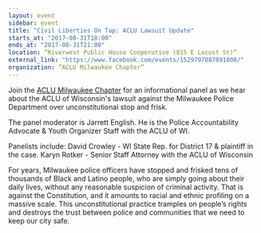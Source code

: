 ```yaml
---
layout: event
sidebar: event
title: "Civil Liberties On Tap: ACLU Lawsuit Update"
starts_at: "2017-08-31T18:00"
ends_at: "2017-08-31T21:00"
location: “Riverwest Public House Cooperative (815 E Locust St)“
external_link: "https://www.facebook.com/events/1529797087091808/"
organization: “ACLU Milwaukee Chapter”
---
```


Join the [ACLU Milwaukee Chapter](https://www.facebook.com/groups/MilwaukeeACLUChapter) for an informational panel as we hear about the ACLU of Wisconsin's lawsuit against the Milwaukee Police Department over unconstitutional stop and frisk.

The panel moderator is Jarrett English. He is the Police Accountability Advocate & Youth Organizer Staff with the ACLU of WI.

Panelists include:
David Crowley - WI State Rep. for District 17 & plaintiff in the case.
Karyn Rotker - Senior Staff Attorney with the ACLU of Wisconsin

For years, Milwaukee police officers have stopped and frisked tens of thousands of Black and Latino people, who are simply going about their daily lives, without any reasonable suspicion of criminal activity. That is against the Constitution, and it amounts to racial and ethnic profiling on a massive scale. This unconstitutional practice tramples on people’s rights and destroys the trust between police and communities that we need to keep our city safe.
